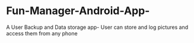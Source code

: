 # Fun-Manager-Android-App-
A User Backup and Data storage app- User can store and log pictures and access them from any phone 
